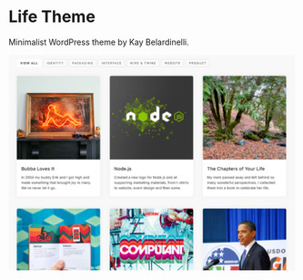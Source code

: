Life Theme
===

Minimalist WordPress theme by Kay Belardinelli.

![Website Branding](screenshot.png)
